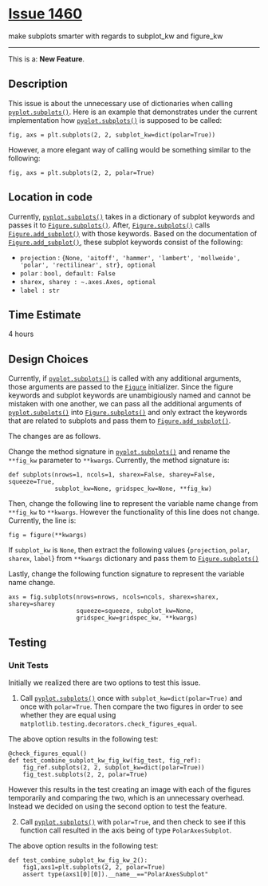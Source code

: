 # [Issue 1460](https://github.com/matplotlib/matplotlib/issues/1460)

make subplots smarter with regards to subplot_kw and figure_kw

----------------------------------------------------

This is a: **New Feature**.

## Description

This issue is about the unnecessary use of  dictionaries when calling [`pyplot.subplots()`](https://github.com/CSCD01-team04/matplotlib/blob/master/lib/matplotlib/pyplot.py#L1034). 
Here is an example that demonstrates under the current implementation how [`pyplot.subplots()`](https://github.com/CSCD01-team04/matplotlib/blob/master/lib/matplotlib/pyplot.py#L1034) is supposed to be called: 
``` 
fig, axs = plt.subplots(2, 2, subplot_kw=dict(polar=True))
```

However, a more elegant way of calling would be something similar to the following: 
``` 
fig, axs = plt.subplots(2, 2, polar=True) 
```

## Location in code
Currently, [`pyplot.subplots()`](https://github.com/CSCD01-team04/matplotlib/blob/master/lib/matplotlib/pyplot.py#L1034) takes in a dictionary of subplot keywords and passes it to [`Figure.subplots()`](https://github.com/CSCD01-team04/matplotlib/blob/master/lib/matplotlib/figure.py#L1406). After, [`Figure.subplots()`](https://github.com/CSCD01-team04/matplotlib/blob/master/lib/matplotlib/figure.py#L1406) calls [`Figure.add_subplot()`](https://github.com/CSCD01-team04/matplotlib/blob/master/lib/matplotlib/figure.py#L1244) with those keywords. Based on the documentation of [`Figure.add_subplot()`](https://github.com/CSCD01-team04/matplotlib/blob/master/lib/matplotlib/figure.py#L1244), these subplot keywords consist of the following:
* `projection` : `{None, 'aitoff', 'hammer', 'lambert', 'mollweide', 'polar', 'rectilinear', str}, optional`
* `polar` : `bool, default: False`
* `sharex, sharey : ~.axes.Axes, optional`
* `label : str`

## Time Estimate
4 hours

## Design Choices
Currently, if [`pyplot.subplots()`](https://github.com/CSCD01-team04/matplotlib/blob/master/lib/matplotlib/pyplot.py#L1034) is called with any additional arguments, those arguments are passed to the [`Figure`](https://github.com/CSCD01-team04/matplotlib/blob/master/lib/matplotlib/figure.py) initializer. Since the figure keywords and subplot keywords are unambigiously named and cannot be mistaken with one another, we can pass all the additional arguments of [`pyplot.subplots()`](https://github.com/CSCD01-team04/matplotlib/blob/master/lib/matplotlib/pyplot.py#L1034) into [`Figure.subplots()`](https://github.com/CSCD01-team04/matplotlib/blob/master/lib/matplotlib/figure.py#L1406) and only extract the keywords that are related to subplots and pass them to [`Figure.add_subplot()`](https://github.com/CSCD01-team04/matplotlib/blob/master/lib/matplotlib/figure.py#L1244).

The changes are as follows.

Change the method signature in [`pyplot.subplots()`](https://github.com/CSCD01-team04/matplotlib/blob/master/lib/matplotlib/pyplot.py#L1034) and rename the `**fig_kw` parameter to `**kwargs`.
Currently, the method signature is:
```
def subplots(nrows=1, ncols=1, sharex=False, sharey=False, squeeze=True, 
             subplot_kw=None, gridspec_kw=None, **fig_kw)
```
Then, change the following line to represent the variable name change from `**fig_kw` to `**kwargs`. However the functionality of this line does not change. Currently, the line is:
```
fig = figure(**kwargs)
```
If `subplot_kw` is `None`, then extract the following values {`projection`, `polar`, `sharex`, `label`} from `**kwargs` dictionary and pass them to [`Figure.subplots()`](https://github.com/CSCD01-team04/matplotlib/blob/master/lib/matplotlib/figure.py#L1406)

Lastly, change the following function signature to represent the variable name change.
```
axs = fig.subplots(nrows=nrows, ncols=ncols, sharex=sharex, sharey=sharey 
                   squeeze=squeeze, subplot_kw=None, 
                   gridspec_kw=gridspec_kw, **kwargs)
```

## Testing

### Unit Tests

Initially we realized there are two options to test this issue.
1. Call [`pyplot.subplots()`](https://github.com/CSCD01-team04/matplotlib/blob/master/lib/matplotlib/pyplot.py#L1034) once with `subplot_kw=dict(polar=True)` and once with `polar=True`. Then compare the two figures in order to see whether they are equal using `matplotlib.testing.decorators.check_figures_equal`.

The above option results in the following test:

```
@check_figures_equal()
def test_combine_subplot_kw_fig_kw(fig_test, fig_ref):
    fig_ref.subplots(2, 2, subplot_kw=dict(polar=True))
    fig_test.subplots(2, 2, polar=True)
```
However this results in the test creating an image with each of the figures temporarily and comparing the two, which is an unnecessary overhead. Instead we decided on using the second option to test the feature.

2. Call [`pyplot.subplots()`](https://github.com/CSCD01-team04/matplotlib/blob/master/lib/matplotlib/pyplot.py#L1034) with `polar=True`, and then check to see if this function call resulted in the axis being of type `PolarAxesSubplot`. 

The above option results in the following test:

```
def test_combine_subplot_kw_fig_kw_2():
    fig1,axs1=plt.subplots(2, 2, polar=True)
    assert type(axs1[0][0]).__name__=="PolarAxesSubplot"
```
